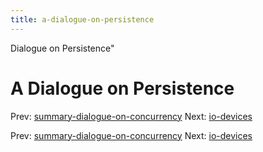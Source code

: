 ```yaml
---
title: a-dialogue-on-persistence
---
```


Dialogue on Persistence"

# A Dialogue on Persistence

Prev:
[summary-dialogue-on-concurrency](summary-dialogue-on-concurrency.md)
Next: [io-devices](io-devices.md)

Prev:
[summary-dialogue-on-concurrency](summary-dialogue-on-concurrency.md)
Next: [io-devices](io-devices.md)
